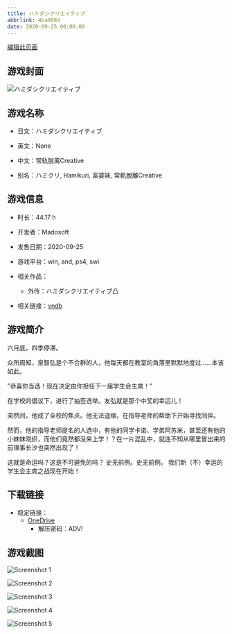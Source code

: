```yaml
---
title: ハミダシクリエイティブ
abbrlink: 4ba008d
date: 2020-09-25 00:00:00
---
```

[编辑此页面](https://github.com/ACG-3/ADV3-source/blob/main/source/_posts/games/%E3%83%8F%E3%83%9F%E3%83%80%E3%82%B7%E3%82%AF%E3%83%AA%E3%82%A8%E3%82%A4%E3%83%86%E3%82%A3%E3%83%96.md)

## 游戏封面

![ハミダシクリエイティブ](https://pan.timero.xyz/onedrive/img_lib_001/%E3%83%8F%E3%83%9F%E3%83%80%E3%82%B7%E3%82%AF%E3%83%AA%E3%82%A8%E3%82%A4%E3%83%86%E3%82%A3%E3%83%96_cover.avif)


## 游戏名称

- 日文：ハミダシクリエイティブ
- 英文：None
- 中文：常轨脱离Creative

- 别名：ハミクリ, Hamikuri, 富婆妹, 常軌脫離Creative


## 游戏信息

- 时长：44.17 h
- 开发者：Madosoft
- 发售日期：2020-09-25
- 游戏平台：win, and, ps4, swi
- 相关作品：
   - 外传：ハミダシクリエイティブ凸

- 相关链接：[vndb](https://vndb.org/v27449)


## 游戏简介

六月底，四季停滞。

众所周知，泉智弘是个不合群的人，他每天都在教室的角落里默默地度过......本该如此。

"恭喜你当选！现在决定由你担任下一届学生会主席！"

在学校的倡议下，进行了抽签选举。友弘就是那个中奖的幸运儿！

突然间，他成了全校的焦点。他无法退缩，在指导老师的帮助下开始寻找同伴。

然而，他的指导老师提名的人选中，有他的同学卡诺、学弟阿苏米，甚至还有他的小妹妹晓织，而他们竟然都没来上学！？在一片混乱中，就连不知从哪里冒出来的前理事长汐也突然出现了！

这就是命运吗？这是不可避免的吗？
史无前例。史无前例。
我们新（不）幸运的学生会主席之战现在开始！




## 下载链接

- 稳定链接：
    - [OneDrive](https://pan.timero.xyz/onedrive/adv_lib_001/%E3%83%8F%E3%83%9F%E3%83%80%E3%82%B7%E3%82%AF%E3%83%AA%E3%82%A8%E3%82%A4%E3%83%86%E3%82%A3%E3%83%96)
        - 解压密码：ADV!



## 游戏截图


![Screenshot 1](https://pan.timero.xyz/onedrive/img_lib_001/%E3%83%8F%E3%83%9F%E3%83%80%E3%82%B7%E3%82%AF%E3%83%AA%E3%82%A8%E3%82%A4%E3%83%86%E3%82%A3%E3%83%96_Screenshot_1.avif)

![Screenshot 2](https://pan.timero.xyz/onedrive/img_lib_001/%E3%83%8F%E3%83%9F%E3%83%80%E3%82%B7%E3%82%AF%E3%83%AA%E3%82%A8%E3%82%A4%E3%83%86%E3%82%A3%E3%83%96_Screenshot_2.avif)

![Screenshot 3](https://pan.timero.xyz/onedrive/img_lib_001/%E3%83%8F%E3%83%9F%E3%83%80%E3%82%B7%E3%82%AF%E3%83%AA%E3%82%A8%E3%82%A4%E3%83%86%E3%82%A3%E3%83%96_Screenshot_3.avif)

![Screenshot 4](https://pan.timero.xyz/onedrive/img_lib_001/%E3%83%8F%E3%83%9F%E3%83%80%E3%82%B7%E3%82%AF%E3%83%AA%E3%82%A8%E3%82%A4%E3%83%86%E3%82%A3%E3%83%96_Screenshot_4.avif)

![Screenshot 5](https://pan.timero.xyz/onedrive/img_lib_001/%E3%83%8F%E3%83%9F%E3%83%80%E3%82%B7%E3%82%AF%E3%83%AA%E3%82%A8%E3%82%A4%E3%83%86%E3%82%A3%E3%83%96_Screenshot_5.avif)

